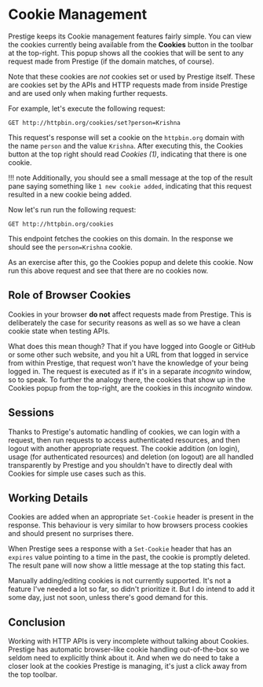 # Cookie Management

Prestige keeps its Cookie management features fairly simple. You can view the cookies currently being available from the
**Cookies** button in the toolbar at the top-right. This popup shows all the cookies that will be sent to any request
made from Prestige (if the domain matches, of course).

Note that these cookies are *not* cookies set or used by Prestige itself. These are cookies set by the APIs and HTTP
requests made from inside Prestige and are used only when making further requests.

For example, let's execute the following request:

```
GET http://httpbin.org/cookies/set?person=Krishna
```

This request's response will set a cookie on the `httpbin.org` domain with the name `person` and the value `Krishna`.
After executing this, the Cookies button at the top right should read *Cookies (1)*, indicating that there is one
cookie.

!!! note
    Additionally, you should see a small message at the top of the result pane saying something like `1 new cookie
    added`, indicating that this request resulted in a new cookie being added.

Now let's run run the following request:

```
GET http://httpbin.org/cookies
```

This endpoint fetches the cookies on this domain. In the response we should see the `person=Krishna` cookie.

As an exercise after this, go the Cookies popup and delete this cookie. Now run this above request and see that there
are no cookies now.

## Role of Browser Cookies

Cookies in your browser **do not** affect requests made from Prestige. This is deliberately the case for security
reasons as well as so we have a clean cookie state when testing APIs.

What does this mean though? That if you have logged into Google or GitHub or some other such website, and you hit a URL
from that logged in service from within Prestige, that request won't have the knowledge of your being logged in. The
request is executed as if it's in a separate *incognito* window, so to speak. To further the analogy there, the cookies
that show up in the Cookies popup from the top-right, are the cookies in this *incognito* window.

## Sessions

Thanks to Prestige's automatic handling of cookies, we can login with a request, then run requests to access
authenticated resources, and then logout with another appropriate request. The cookie addition (on login), usage (for
authenticated resources) and deletion (on logout) are all handled transparently by Prestige and you shouldn't have to
directly deal with Cookies for simple use cases such as this.

## Working Details

Cookies are added when an appropriate `Set-Cookie` header is present in the response. This behaviour is very similar to
how browsers process cookies and should present no surprises there.

When Prestige sees a response with a `Set-Cookie` header that has an `expires` value pointing to a time in the past, the
cookie is promptly deleted. The result pane will now show a little message at the top stating this fact.

Manually adding/editing cookies is not currently supported. It's not a feature I've needed a lot so far, so didn't
prioritize it. But I do intend to add it some day, just not soon, unless there's good demand for this.

## Conclusion

Working with HTTP APIs is very incomplete without talking about Cookies. Prestige has automatic browser-like cookie
handling out-of-the-box so we seldom need to explicitly think about it. And when we do need to take a closer look at the
cookies Prestige is managing, it's just a click away from the top toolbar.
